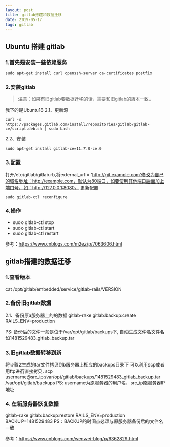 ```yaml
---
layout: post
title: gitlab搭建和数据迁移
date: 2019-05-17 
tags: gitlab
---
```


## Ubuntu 搭建 gitlab

### 1.首先是安装一些依赖服务
```shell
sudo apt-get install curl openssh-server ca-certificates postfix

```

### 2.安装gitlab
> 注意：如果有旧gitlab要数据迁移的话，需要和旧gitlab的版本一致。

我下的是Ubuntu18
2.1、更新源
```shell
curl -s https://packages.gitlab.com/install/repositories/gitlab/gitlab-ce/script.deb.sh | sudo bash

```
2.2、安装
```shell
sudo apt-get install gitlab-ce=11.7.0-ce.0
```

### 3.配置
打开/etc/gitlab/gitlab.rb,将external_url = 'http://git.example.com'修改为自己的域名地址：http://example.com，默认为80端口，如要使用其他端口后面加上端口号，如：http://127.0.0.1:8080。
更新配置
```shell
sudo gitlab-ctl reconfigure

```

### 4.操作
* sudo gitlab-ctl stop
* sudo gitlab-ctl start
* sudo gitlab-ctl restart


参考：https://www.cnblogs.com/m2ez/p/7063606.html


## gitlab搭建的数据迁移

### 1.查看版本
cat /opt/gitlab/embedded/service/gitlab-rails/VERSION

### 2.备份旧gitlab数据
2.1、备份原a服务器上的的数据
gitlab-rake gitlab:backup:create RAILS_ENV=production

PS: 备份后的文件一般是位于/var/opt/gitlab/backups下, 自动生成文件名文件名如1481529483_gitlab_backup.tar

### 3.旧gitlab数据转移到新
将步骤2生成的tar文件拷贝到b服务器上相应的backups目录下
可以利用scp或者用ftp进行直接拷贝.
scp username@src_ip:/var/opt/gitlab/backups/1481529483_gitlab_backup.tar /var/opt/gitlab/backups
PS: username为原服务器的用户名，src_ip原服务器IP地址

### 4. 在新服务器恢复数据
gitlab-rake gitlab:backup:restore RAILS_ENV=production BACKUP=1481529483
PS：BACKUP的时间点必须与原服务器备份后的文件名一致

参考：https://www.cnblogs.com/wenwei-blog/p/6362829.html